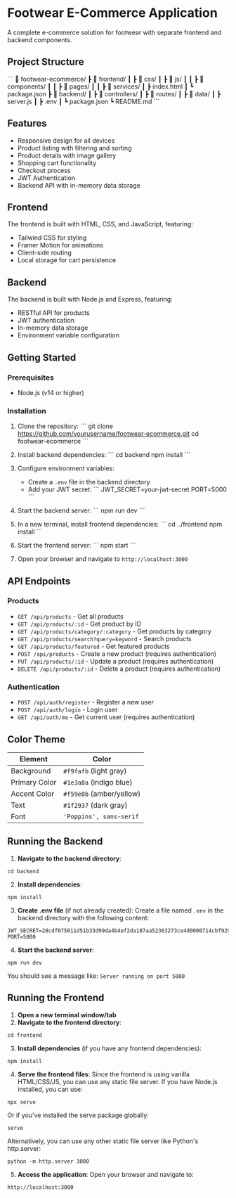 # Footwear E-Commerce Application

A complete e-commerce solution for footwear with separate frontend and backend components.

## Project Structure

\`\`\`
📁 footwear-ecommerce/
 ┣ 📁 frontend/
 ┃ ┣ 📁 css/
 ┃ ┣ 📁 js/
 ┃ ┃ ┣ 📁 components/
 ┃ ┃ ┣ 📁 pages/
 ┃ ┃ ┣ 📁 services/
 ┃ ┣ index.html
 ┃ ┗ package.json
 ┣ 📁 backend/
 ┃ ┣ 📁 controllers/
 ┃ ┣ 📁 routes/
 ┃ ┣ 📁 data/
 ┃ ┣ server.js
 ┃ ┣ .env
 ┃ ┗ package.json
 ┗ README.md
\`\`\`

## Features

- Responsive design for all devices
- Product listing with filtering and sorting
- Product details with image gallery
- Shopping cart functionality
- Checkout process
- JWT Authentication
- Backend API with in-memory data storage

## Frontend

The frontend is built with HTML, CSS, and JavaScript, featuring:

- Tailwind CSS for styling
- Framer Motion for animations
- Client-side routing
- Local storage for cart persistence

## Backend

The backend is built with Node.js and Express, featuring:

- RESTful API for products
- JWT authentication
- In-memory data storage
- Environment variable configuration

## Getting Started

### Prerequisites

- Node.js (v14 or higher)

### Installation

1. Clone the repository:
   \`\`\`
   git clone https://github.com/yourusername/footwear-ecommerce.git
   cd footwear-ecommerce
   \`\`\`

2. Install backend dependencies:
   \`\`\`
   cd backend
   npm install
   \`\`\`

3. Configure environment variables:
   - Create a `.env` file in the backend directory
   - Add your JWT secret:
     \`\`\`
     JWT_SECRET=your-jwt-secret
     PORT=5000
     \`\`\`

4. Start the backend server:
   \`\`\`
   npm run dev
   \`\`\`

5. In a new terminal, install frontend dependencies:
   \`\`\`
   cd ../frontend
   npm install
   \`\`\`

6. Start the frontend server:
   \`\`\`
   npm start
   \`\`\`

7. Open your browser and navigate to `http://localhost:3000`

## API Endpoints

### Products
- `GET /api/products` - Get all products
- `GET /api/products/:id` - Get product by ID
- `GET /api/products/category/:category` - Get products by category
- `GET /api/products/search?query=keyword` - Search products
- `GET /api/products/featured` - Get featured products
- `POST /api/products` - Create a new product (requires authentication)
- `PUT /api/products/:id` - Update a product (requires authentication)
- `DELETE /api/products/:id` - Delete a product (requires authentication)

### Authentication
- `POST /api/auth/register` - Register a new user
- `POST /api/auth/login` - Login user
- `GET /api/auth/me` - Get current user (requires authentication)

## Color Theme

| Element       | Color                    |
| ------------- | ------------------------ |
| Background    | `#f9fafb` (light gray)   |
| Primary Color | `#1e3a8a` (indigo blue)  |
| Accent Color  | `#f59e0b` (amber/yellow) |
| Text          | `#1f2937` (dark gray)    |
| Font          | `'Poppins', sans-serif`  |

## Running the Backend

1. **Navigate to the backend directory**:

```shellscript
cd backend
```


2. **Install dependencies**:

```shellscript
npm install
```


3. **Create .env file** (if not already created):
Create a file named `.env` in the backend directory with the following content:

```plaintext
JWT_SECRET=28cdf075011d51b33d99da4b4ef2da187aa52363273ce4d0000714cbf9298b29afc55621b4af356a725532ca77ea2951a6556b290954ae89d24b888b74ba6e6e
PORT=5000
```


4. **Start the backend server**:

```shellscript
npm run dev
```

You should see a message like: `Server running on port 5000`




## Running the Frontend

1. **Open a new terminal window/tab**
2. **Navigate to the frontend directory**:

```shellscript
cd frontend
```


3. **Install dependencies** (if you have any frontend dependencies):

```shellscript
npm install
```


4. **Serve the frontend files**:
Since the frontend is using vanilla HTML/CSS/JS, you can use any static file server. If you have Node.js installed, you can use:

```shellscript
npx serve
```

Or if you've installed the serve package globally:

```shellscript
serve
```

Alternatively, you can use any other static file server like Python's http.server:

```shellscript
python -m http.server 3000
```


5. **Access the application**:
Open your browser and navigate to:

```plaintext
http://localhost:3000
```
